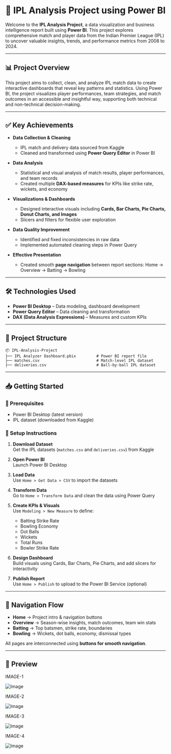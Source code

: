 
# 🏏 IPL Analysis Project using Power BI

Welcome to the **IPL Analysis Project**, a data visualization and business intelligence report built using **Power BI**. This project explores comprehensive match and player data from the Indian Premier League (IPL) to uncover valuable insights, trends, and performance metrics from 2008 to 2024.

---

## 📊 Project Overview

This project aims to collect, clean, and analyze IPL match data to create interactive dashboards that reveal key patterns and statistics. Using Power BI, the project visualizes player performances, team strategies, and match outcomes in an accessible and insightful way, supporting both technical and non-technical decision-making.

---

## ✅ Key Achievements

- **Data Collection & Cleaning**  
  - IPL match and delivery data sourced from Kaggle  
  - Cleaned and transformed using **Power Query Editor** in Power BI

- **Data Analysis**  
  - Statistical and visual analysis of match results, player performances, and team records  
  - Created multiple **DAX-based measures** for KPIs like strike rate, wickets, and economy

- **Visualizations & Dashboards**  
  - Designed interactive visuals including **Cards, Bar Charts, Pie Charts, Donut Charts, and Images**  
  - Slicers and filters for flexible user exploration

- **Data Quality Improvement**  
  - Identified and fixed inconsistencies in raw data  
  - Implemented automated cleaning steps in Power Query

- **Effective Presentation**  
  - Created smooth **page navigation** between report sections: Home → Overview → Batting → Bowling

---

## 🛠️ Technologies Used

- **Power BI Desktop** – Data modeling, dashboard development  
- **Power Query Editor** – Data cleaning and transformation  
- **DAX (Data Analysis Expressions)** – Measures and custom KPIs

---

## 📁 Project Structure

```
📦 IPL-Analysis-Project
├── IPL Analyzer Dashboard.pbix         # Power BI report file
├── matches.csv                         # Match-level IPL dataset
├── deliveries.csv                      # Ball-by-ball IPL dataset
```

---

## 📥 Getting Started

### 🔧 Prerequisites
- Power BI Desktop (latest version)
- IPL dataset (downloaded from Kaggle)

### 🚀 Setup Instructions

1. **Download Dataset**  
   Get the IPL datasets (`matches.csv` and `deliveries.csv`) from Kaggle

2. **Open Power BI**  
   Launch Power BI Desktop

3. **Load Data**  
   Use `Home > Get Data > CSV` to import the datasets

4. **Transform Data**  
   Go to `Home > Transform Data` and clean the data using Power Query

5. **Create KPIs & Visuals**  
   Use `Modeling > New Measure` to define:
   - Batting Strike Rate  
   - Bowling Economy  
   - Dot Balls  
   - Wickets  
   - Total Runs  
   - Bowler Strike Rate  

6. **Design Dashboard**  
   Build visuals using Cards, Bar Charts, Pie Charts, and add slicers for interactivity

7. **Publish Report**  
   Use `Home > Publish` to upload to the Power BI Service (optional)

---

## 🧭 Navigation Flow

- **Home** → Project intro & navigation buttons  
- **Overview** → Season-wise insights, match outcomes, team win stats  
- **Batting** → Top batsmen, strike rate, boundaries  
- **Bowling** → Wickets, dot balls, economy, dismissal types  

All pages are interconnected using **buttons for smooth navigation**.

---

## 📸 Preview
IMAGE-1


![Image](https://github.com/user-attachments/assets/dc7183df-fd15-4a8f-8ec0-bd1a715bcca8)

IMAGE-2


![Image](https://github.com/user-attachments/assets/274f06f8-2485-4726-b08b-6411cbdf0005)

IMAGE-3


![Image](https://github.com/user-attachments/assets/a7c6fb00-0195-46ae-87ca-0ae1fe7d11f2)

IMAGE-4






![Image](https://github.com/user-attachments/assets/88805454-17e5-4741-a389-1e872873f885)
